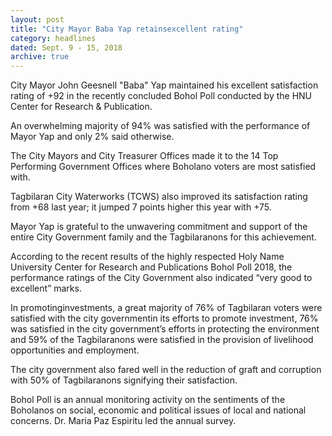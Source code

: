 ```yaml
---
layout: post
title: "City Mayor Baba Yap retainsexcellent rating"
category: headlines
dated: Sept. 9 - 15, 2018
archive: true
---
```


City Mayor John Geesnell "Baba" Yap maintained his excellent satisfaction rating of +92 in the recently concluded Bohol Poll conducted by the HNU Center for Research & Publication. 

An overwhelming majority of 94% was satisfied with the performance of Mayor Yap and only 2% said otherwise. 

The City Mayors and City Treasurer Offices made it to the 14 Top Performing Government Offices where Boholano voters are most satisfied with.

Tagbilaran City Waterworks (TCWS) also improved its satisfaction rating from +68 last year; it jumped 7 points higher this year with +75. 

Mayor Yap is grateful to the unwavering commitment and support of the entire City Government family and the Tagbilaranons for this achievement. 

According to the recent results of the highly respected Holy Name University Center for Research and Publications Bohol Poll 2018, the performance ratings of the City Government also indicated “very good to excellent” marks. 

In promotinginvestments, a great majority of 76% of Tagbilaran voters were satisfied with the city governmentin its efforts to promote investment, 76% was satisfied in the city government’s efforts in protecting the environment and 59% of the Tagbilaranons were satisfied in the provision of livelihood opportunities and employment.

The city government also fared well in the reduction of graft and corruption with 50% of Tagbilaranons signifying their satisfaction.

Bohol Poll is an annual monitoring activity on the sentiments of the Boholanos on social, economic and political issues of local and national concerns.
Dr. Maria Paz Espiritu led the annual survey.